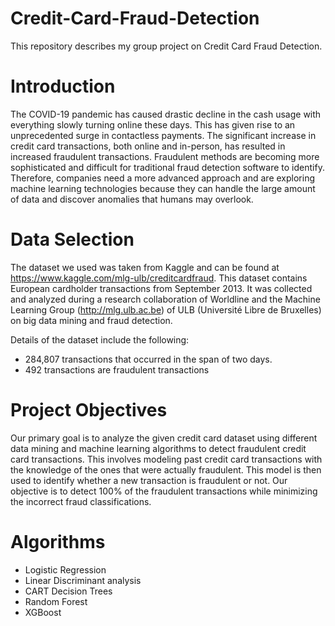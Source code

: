 # Credit-Card-Fraud-Detection

This repository describes my group project on Credit Card Fraud Detection. 

# Introduction
The COVID-19 pandemic has caused drastic decline in the cash usage with everything slowly turning online these days. This has given rise to an unprecedented surge in contactless payments. The significant increase in credit card transactions, both online and in-person, has resulted in increased fraudulent transactions. Fraudulent methods are becoming more sophisticated and difficult for traditional fraud detection software to identify. Therefore, companies need a more advanced approach and are exploring machine learning technologies because they can handle the large amount of data and discover anomalies that humans may overlook.

# Data Selection

The dataset we used was taken from Kaggle and can be found at https://www.kaggle.com/mlg-ulb/creditcardfraud. This dataset contains European cardholder transactions from September 2013. It was collected and analyzed during a research collaboration of Worldline and the Machine Learning Group (http://mlg.ulb.ac.be) of ULB (Université Libre de Bruxelles) on big data mining and fraud detection.	

Details of the dataset include the following:
* 284,807 transactions that occurred in the span of two days.
* 492 transactions are fraudulent transactions

# Project Objectives
Our primary goal is to analyze the given credit card dataset using different data mining and machine learning algorithms to detect fraudulent credit card transactions. This involves modeling past credit card transactions with the knowledge of the ones that were actually fraudulent. This model is then used to identify whether a new transaction is fraudulent or not. Our objective is to detect 100% of the fraudulent transactions while minimizing the incorrect fraud classifications.

# Algorithms
* Logistic Regression
* Linear Discriminant analysis
* CART Decision Trees
* Random Forest
* XGBoost

